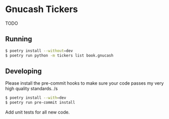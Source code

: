 Gnucash Tickers
===============

TODO

Running
-------

```sh
$ poetry install --without=dev
$ poetry run python -m tickers list book.gnucash
```

Developing
----------

Please install the pre-commit hooks to make sure your code passes my very high
quality standards. /s

```sh
$ poetry install --with=dev
$ poetry run pre-commit install
```

Add unit tests for all new code.
